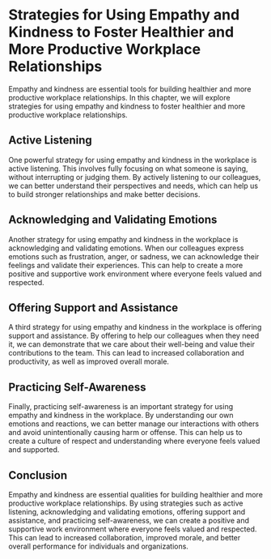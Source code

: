 Strategies for Using Empathy and Kindness to Foster Healthier and More Productive Workplace Relationships
=========================================================================================================================================================================

Empathy and kindness are essential tools for building healthier and more productive workplace relationships. In this chapter, we will explore strategies for using empathy and kindness to foster healthier and more productive workplace relationships.

Active Listening
----------------

One powerful strategy for using empathy and kindness in the workplace is active listening. This involves fully focusing on what someone is saying, without interrupting or judging them. By actively listening to our colleagues, we can better understand their perspectives and needs, which can help us to build stronger relationships and make better decisions.

Acknowledging and Validating Emotions
-------------------------------------

Another strategy for using empathy and kindness in the workplace is acknowledging and validating emotions. When our colleagues express emotions such as frustration, anger, or sadness, we can acknowledge their feelings and validate their experiences. This can help to create a more positive and supportive work environment where everyone feels valued and respected.

Offering Support and Assistance
-------------------------------

A third strategy for using empathy and kindness in the workplace is offering support and assistance. By offering to help our colleagues when they need it, we can demonstrate that we care about their well-being and value their contributions to the team. This can lead to increased collaboration and productivity, as well as improved overall morale.

Practicing Self-Awareness
-------------------------

Finally, practicing self-awareness is an important strategy for using empathy and kindness in the workplace. By understanding our own emotions and reactions, we can better manage our interactions with others and avoid unintentionally causing harm or offense. This can help us to create a culture of respect and understanding where everyone feels valued and supported.

Conclusion
----------

Empathy and kindness are essential qualities for building healthier and more productive workplace relationships. By using strategies such as active listening, acknowledging and validating emotions, offering support and assistance, and practicing self-awareness, we can create a positive and supportive work environment where everyone feels valued and respected. This can lead to increased collaboration, improved morale, and better overall performance for individuals and organizations.
